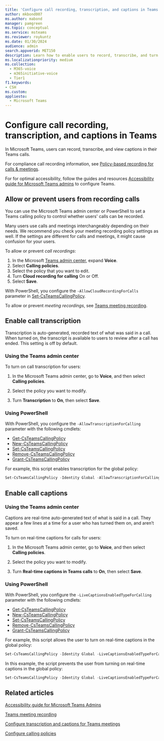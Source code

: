 ```yaml
---
title: 'Configure call recording, transcription, and captions in Teams'
author: mkbond007
ms.author: mabond
manager: pamgreen
ms.topic: conceptual
ms.service: msteams
ms.reviewer: roykuntz
ms.date: 01/30/2024
audience: admin
search.appverid: MET150
description: Learn how to enable users to record, transcribe, and turn on captions for calls in Microsoft Teams.
ms.localizationpriority: medium
ms.collection: 
  - M365-voice
  - m365initiative-voice
  - Tier1
f1.keywords:
- CSH
ms.custom: 
appliesto: 
  - Microsoft Teams
---
```


# Configure call recording, transcription, and captions in Teams

In Microsoft Teams, users can record, transcribe, and view captions in their Teams calls.

For compliance call recording information, see [Policy-based recording for calls & meetings](teams-recording-policy.md).

For for optimal accessibility, follow the guides and resources [Accessibility guide for Microsoft Teams admins](accessibility-guide-admin.md) to configure Teams.

## Allow or prevent users from recording calls

You can use the Microsoft Teams admin center or PowerShell to set a Teams calling policy to control whether users' calls can be recorded.

Many users use calls and meetings interchangeably depending on their needs. We recommend you check your meeting recording policy settings as well. If the settings are different for calls and meetings, it might cause confusion for your users.

To allow or prevent *call recordings*:

1. In the Microsoft [Teams admin center](https://admin.teams.microsoft.com/), expand **Voice**.
1. Select **Calling policies**.
1. Select the policy that you want to edit.
1. Turn **Cloud recording for calling** On or Off.
1. Select **Save**.

With PowerShell, you configure the `-AllowCloudRecordingForCalls` parameter in [Set-CsTeamsCallingPolicy](/powershell/module/skype/set-csteamscallingpolicy).

To allow or prevent *meeting recordings*, see [Teams meeting recording](meeting-recording.md).

## Enable call transcription

Transcription is auto-generated, recorded text of what was said in a call. When turned on, the transcript is available to users to review after a call has ended. This setting is off by default.

### Using the Teams admin center

To turn on call transcription for users:

1. In the Microsoft Teams admin center, go to **Voice**, and then select **Calling policies**.

2. Select the policy you want to modify.

3. Turn **Transcription** to **On**, then select **Save**.

### Using PowerShell

With PowerShell, you configure the `-AllowTranscriptionForCalling` parameter with the following cmdlets:

- [Get-CsTeamsCallingPolicy](/powershell/module/skype/get-csteamscallingpolicy)
- [New-CsTeamsCallingPolicy](/powershell/module/skype/new-csteamscallingpolicy)
- [Set-CsTeamsCallingPolicy](/powershell/module/skype/set-csteamscallingpolicy)
- [Remove-CsTeamsCallingPolicy](/powershell/module/skype/remove-csteamscallingpolicy)
- [Grant-CsTeamsCallingPolicy](/powershell/module/skype/grant-csteamscallingpolicy)

For example, this script enables transcription for the global policy:

```powershell
Set-CsTeamsCallingPolicy -Identity Global -AllowTranscriptionForCalling $true
```

## Enable call captions

### Using the Teams admin center

Captions are real-time auto-generated text of what is said in a call. They appear a few lines at a time for a user who has turned them on, and aren’t saved.

To turn on real-time captions for calls for users:

1. In the Microsoft Teams admin center, go to **Voice**, and then select **Calling policies**.

2. Select the policy you want to modify.

3. Turn **Real-time captions in Teams calls** to **On**, then select **Save**.

### Using PowerShell

With PowerShell, you configure the `-LiveCaptionsEnabledTypeForCalling` parameter with the following cmdlets:

- [Get-CsTeamsCallingPolicy](/powershell/module/skype/get-csteamscallingpolicy)
- [New-CsTeamsCallingPolicy](/powershell/module/skype/new-csteamscallingpolicy)
- [Set-CsTeamsCallingPolicy](/powershell/module/skype/set-csteamscallingpolicy)
- [Remove-CsTeamsCallingPolicy](/powershell/module/skype/remove-csteamscallingpolicy)
- [Grant-CsTeamsCallingPolicy](/powershell/module/skype/grant-csteamscallingpolicy)

For example, this script allows the user to turn on real-time captions in the global policy:

```powershell
Set-CsTeamsCallingPolicy -Identity Global -LiveCaptionsEnabledTypeForCalling DisabledUserOverride
```

In this example, the script prevents the user from turning on real-time captions in the global policy:

```powershell
Set-CsTeamsCallingPolicy -Identity Global -LiveCaptionsEnabledTypeForCalling Disabled
```

## Related articles

[Accessibility guide for Microsoft Teams Admins](accessibility-guide-admin.md)

[Teams meeting recording](meeting-recording.md)

[Configure transcription and captions for Teams meetings](meeting-transcription-captions.md)

[Configure calling policies](teams-calling-policy.md)
